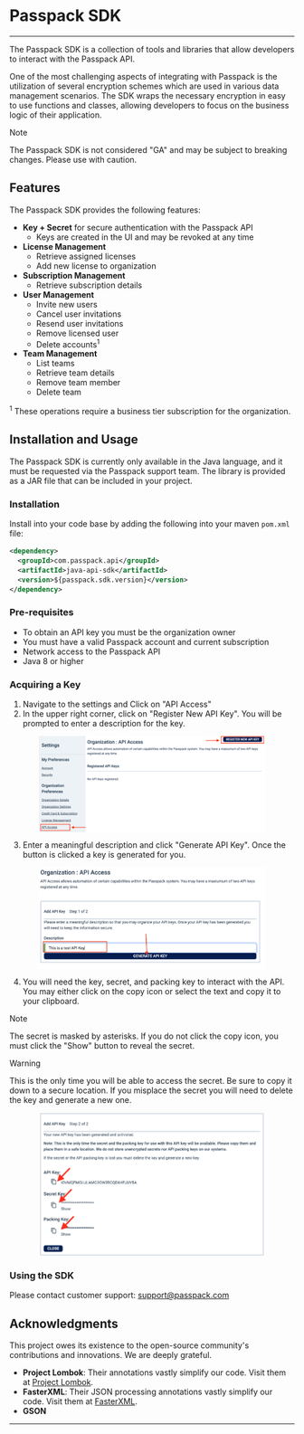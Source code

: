 # Passpack SDK

---

The Passpack SDK is a collection of tools and libraries that allow developers to interact with the Passpack API. 

One of the most challenging aspects of integrating with Passpack is the utilization of several encryption schemes which are used in various data management scenarios. The SDK wraps the necessary encryption in easy to use functions and classes, allowing developers to focus on the business logic of their application.

> [!NOTE]
> The Passpack SDK is not considered "GA" and may be subject to breaking changes. Please use with caution.

## Features
The Passpack SDK provides the following features:

- **Key + Secret** for secure authentication with the Passpack API
  - Keys are created in the UI and may be revoked at any time
- **License Management**
    - Retrieve assigned licenses
    - Add new license to organization
- **Subscription Management**
    - Retrieve subscription details
- **User Management**
    - Invite new users
    - Cancel user invitations
    - Resend user invitations
    - Remove licensed user
    - Delete accounts<sup>1</sup> 
- **Team Management**
  - List teams 
  - Retrieve team details
  - Remove team member
  - Delete team
  
<sup>1</sup> These operations require a business tier subscription for the organization.

## Installation and Usage
The Passpack SDK is currently only available in the Java language, and it must be requested via the Passpack support team. The library is provided as a JAR file that can be included in your project.


### Installation
Install into your code base by adding the following into your maven `pom.xml` file:

```xml
<dependency>
  <groupId>com.passpack.api</groupId>
  <artifactId>java-api-sdk</artifactId>
  <version>${passpack.sdk.version}</version>
</dependency>
```

### Pre-requisites
- To obtain an API key you must be the organization owner
- You must have a valid Passpack account and current subscription
- Network access to the Passpack API
- Java 8 or higher

### Acquiring a Key
1. Navigate to the settings and Click on "API Access"
2. In the upper right corner, click on "Register New API Key".  You will be prompted to enter a description for the key.

<img src="readmeImages/registerNewKey.png" width="400" style="display: block; margin: 0 auto"  />

3. Enter a meaningful description and click "Generate API Key". Once the button is clicked a key is generated for you.

<img src="readmeImages/apiAddDescriptionGenerateKey.png" width="400" style="display: block; margin: 0 auto"  />

4. You will need the key, secret, and packing key to interact with the API. You may either click on the copy icon or select the text and copy it to your clipboard. 

> [!NOTE]
> The secret is masked by asterisks.  If you do not click the copy icon, you must click the "Show" button to reveal the secret.

> [!WARNING]
> This is the only time you will be able to access the secret. Be sure to copy it down to a secure location.  If you misplace the secret you will need to delete the key and generate a new one.

<img src="readmeImages/apiCopyKeyAndSecret.png" width="400" style="display: block; margin: 0 auto"  />

### Using the SDK
Please contact customer support: support@passpack.com

## Acknowledgments

This project owes its existence to the open-source community's contributions and innovations. We are deeply grateful.

- **Project Lombok**: Their annotations vastly simplify our code. Visit them at [Project Lombok](https://projectlombok.org/).
- **FasterXML**: Their JSON processing annotations vastly simplify our code. Visit them at [FasterXML](https://github.com/FasterXML/jackson-databind/).
- **GSON**



---
